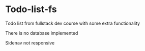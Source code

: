 # Todo-list-fs
Todo list from fullstack dev course with some extra functionality

There is no database implemented

Sidenav not responsive